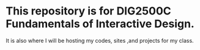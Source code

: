 # This repository is for DIG2500C Fundamentals of Interactive Design.
It is also where I will be hosting my codes, sites ,and projects for my class.
